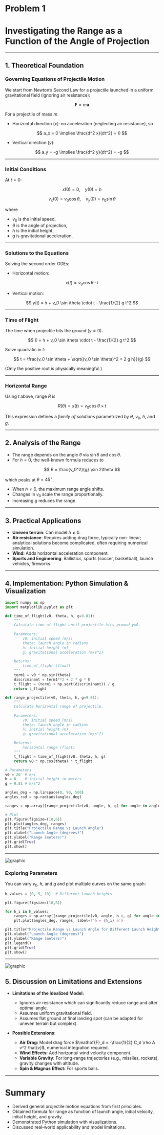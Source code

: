 # Problem 1


# Investigating the Range as a Function of the Angle of Projection

---

## 1. Theoretical Foundation

### Governing Equations of Projectile Motion

We start from Newton’s Second Law for a projectile launched in a uniform gravitational field (ignoring air resistance):

$$
\mathbf{F} = m \mathbf{a}
$$

For a projectile of mass $m$:

* Horizontal direction ($x$): no acceleration (neglecting air resistance), so

$$
a_x = 0 \implies \frac{d^2 x}{dt^2} = 0
$$

* Vertical direction ($y$):

$$
a_y = -g \implies \frac{d^2 y}{dt^2} = -g
$$

---

### Initial Conditions

At $t = 0$:

$$
x(0) = 0, \quad y(0) = h
$$

$$
v_x(0) = v_0 \cos \theta, \quad v_y(0) = v_0 \sin \theta
$$

where

* $v_0$ is the initial speed,
* $\theta$ is the angle of projection,
* $h$ is the initial height,
* $g$ is gravitational acceleration.

---

### Solutions to the Equations

Solving the second order ODEs:

* Horizontal motion:

$$
x(t) = v_0 \cos \theta \cdot t
$$

* Vertical motion:

$$
y(t) = h + v_0 \sin \theta \cdot t - \frac{1}{2} g t^2
$$

---

### Time of Flight

The time when projectile hits the ground ($y=0$):

$$
0 = h + v_0 \sin \theta \cdot t - \frac{1}{2} g t^2
$$

Solve quadratic in $t$:

$$
t = \frac{v_0 \sin \theta + \sqrt{(v_0 \sin \theta)^2 + 2 g h}}{g}
$$

(Only the positive root is physically meaningful.)

---

### Horizontal Range

Using $t$ above, range $R$ is

$$
R(\theta) = x(t) = v_0 \cos \theta \times t
$$

This expression defines a *family of solutions* parametrized by $\theta$, $v_0$, $h$, and $g$.

---

## 2. Analysis of the Range

* The range depends on the angle $\theta$ via $\sin\theta$ and $\cos\theta$.
* For $h=0$, the well-known formula reduces to

$$
R = \frac{v_0^2}{g} \sin 2\theta
$$

which peaks at $\theta = 45^\circ$.

* When $h \neq 0$, the maximum range angle shifts.
* Changes in $v_0$ scale the range proportionally.
* Increasing $g$ reduces the range.

---

## 3. Practical Applications

* **Uneven terrain**: Can model $h\neq 0$.
* **Air resistance**: Requires adding drag force, typically non-linear; analytical solutions become complicated, often requiring numerical simulation.
* **Wind**: Adds horizontal acceleration component.
* **Sports and Engineering**: Ballistics, sports (soccer, basketball), launch vehicles, fireworks.

---

## 4. Implementation: Python Simulation & Visualization

```python
import numpy as np
import matplotlib.pyplot as plt

def time_of_flight(v0, theta, h, g=9.81):
    """
    Calculate time of flight until projectile hits ground y=0.
    
    Parameters:
        v0: initial speed (m/s)
        theta: launch angle in radians
        h: initial height (m)
        g: gravitational acceleration (m/s^2)
        
    Returns:
        time_of_flight (float)
    """
    term1 = v0 * np.sin(theta)
    discriminant = term1**2 + 2 * g * h
    t_flight = (term1 + np.sqrt(discriminant)) / g
    return t_flight

def range_projectile(v0, theta, h, g=9.81):
    """
    Calculate horizontal range of projectile.
    
    Parameters:
        v0: initial speed (m/s)
        theta: launch angle in radians
        h: initial height (m)
        g: gravitational acceleration (m/s^2)
        
    Returns:
        horizontal range (float)
    """
    t_flight = time_of_flight(v0, theta, h, g)
    return v0 * np.cos(theta) * t_flight

# Parameters
v0 = 20  # m/s
h = 0    # initial height in meters
g = 9.81 # m/s^2

angles_deg = np.linspace(0, 90, 500)
angles_rad = np.radians(angles_deg)

ranges = np.array([range_projectile(v0, angle, h, g) for angle in angles_rad])

# Plot
plt.figure(figsize=(10,6))
plt.plot(angles_deg, ranges)
plt.title("Projectile Range vs Launch Angle")
plt.xlabel("Launch Angle (degrees)")
plt.ylabel("Range (meters)")
plt.grid(True)
plt.show()
```

---


![graphic](../images/image_m1_1.png)


### Exploring Parameters

You can vary $v_0$, $h$, and $g$ and plot multiple curves on the same graph:

```python
h_values = [0, 5, 10]  # Different launch heights

plt.figure(figsize=(10,6))

for h_i in h_values:
    ranges = np.array([range_projectile(v0, angle, h_i, g) for angle in angles_rad])
    plt.plot(angles_deg, ranges, label=f'h = {h_i} m')

plt.title("Projectile Range vs Launch Angle for Different Launch Heights")
plt.xlabel("Launch Angle (degrees)")
plt.ylabel("Range (meters)")
plt.legend()
plt.grid(True)
plt.show()
```

---

![graphic](../images/image_m1_2.png)

## 5. Discussion on Limitations and Extensions

* **Limitations of the Idealized Model:**

  * Ignores air resistance which can significantly reduce range and alter optimal angle.
  * Assumes uniform gravitational field.
  * Assumes flat ground at final landing spot (can be adapted for uneven terrain but complex).

* **Possible Extensions:**

  * **Air Drag:** Model drag force $\mathbf{F}_d = -\frac{1}{2} C_d \rho A v^2 \hat{v}$, numerical integration required.
  * **Wind Effects:** Add horizontal wind velocity component.
  * **Variable Gravity:** For long-range trajectories (e.g., missiles, rockets), gravity changes with altitude.
  * **Spin & Magnus Effect:** For sports balls.

---

# Summary

* Derived general projectile motion equations from first principles.
* Obtained formula for range as function of launch angle, initial velocity, initial height, and gravity.
* Demonstrated Python simulation with visualizations.
* Discussed real-world applicability and model limitations.
